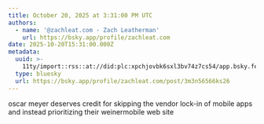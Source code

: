 ```yaml
---
title: October 20, 2025 at 3:31:00 PM UTC
authors:
  - name: '@zachleat.com - Zach Leatherman'
    url: https://bsky.app/profile/zachleat.com
date: 2025-10-20T15:31:00.000Z
metadata:
  uuid: >-
    11ty/import::rss::at://did:plc:xpchjovbk6sxl3bv74z7cs54/app.bsky.feed.post/3m3n56566ks26
  type: bluesky
  url: https://bsky.app/profile/zachleat.com/post/3m3n56566ks26
---
```

oscar meyer deserves credit for skipping the vendor lock-in of mobile apps and instead prioritizing their weinermobile web site